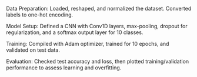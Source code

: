 Data Preparation: Loaded, reshaped, and normalized the dataset. Converted labels to one-hot encoding.

Model Setup: Defined a CNN with Conv1D layers, max-pooling, dropout for regularization, and a softmax output layer for 10 classes.

Training: Compiled with Adam optimizer, trained for 10 epochs, and validated on test data.

Evaluation: Checked test accuracy and loss, then plotted training/validation performance to assess learning and overfitting.
